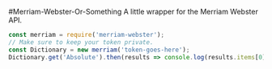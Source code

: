 #Merriam-Webster-Or-Something
A little wrapper for the Merriam Webster API.

```js
const merriam = require('merriam-webster');
// Make sure to keep your token private.
const Dictionary = new merriam('token-goes-here');
Dictionary.get('Absolute').then(results => console.log(results.items[0].meta));
```